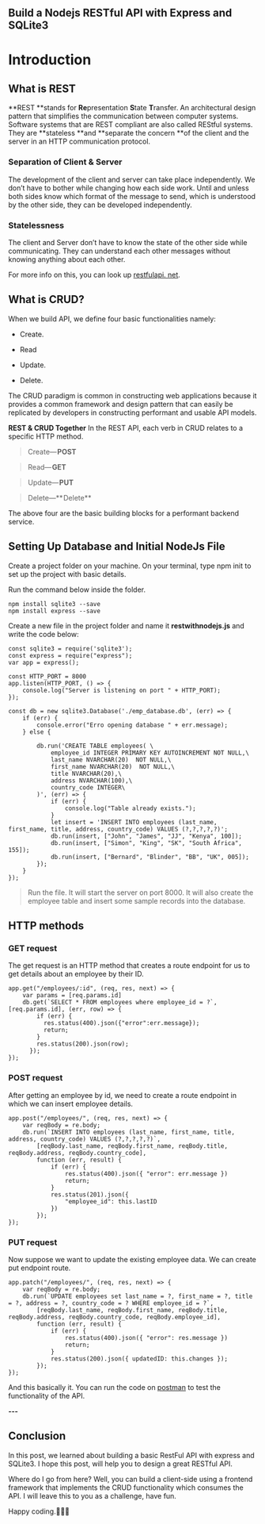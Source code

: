 ## Build a Nodejs RESTful API with Express and SQLite3

# Introduction
## What is REST
**REST **stands for **Re**presentation **S**tate **T**ransfer. An architectural design pattern that simplifies the communication between computer systems. Software systems that are REST compliant are also called REStful systems. They are **stateless **and **separate the concern **of the client and the server in an HTTP communication protocol.

### Separation of Client & Server

The development of the client and server can take place independently. We don’t have to bother while changing how each side work. Until and unless both sides know which format of the message to send, which is understood by the other side, they can be developed independently.

### Statelessness

The client and Server don’t have to know the state of the other side while communicating. They can understand each other messages without knowing anything about each other.

 For more info on this, you can look up [restfulapi. net](https://restfulapi.net/statelessness/).

## What is CRUD?
When we build API, we define four basic functionalities namely:

- Create. 

- Read

-  Update.

- Delete.


The CRUD paradigm is common in constructing web applications because it provides a common framework and design pattern that can easily be replicated by developers in constructing performant and usable  API models.

**REST & CRUD Together**
In the REST API, each verb in CRUD relates to a specific HTTP method.

> Create— **POST**

> Read— **GET**

> Update— **PUT**

> Delete—** Delete**

The above four are the basic building blocks for a performant backend service.

## Setting Up Database and Initial NodeJs File
Create a project folder on your machine.
On your terminal, type npm init to set up the project with basic details. 

Run the command below inside the folder.


```
npm install sqlite3 --save
npm install express --save 

```

Create a new file in the project folder and name it **restwithnodejs.js** and write the code below:


```
const sqlite3 = require('sqlite3');
const express = require("express");
var app = express();

const HTTP_PORT = 8000
app.listen(HTTP_PORT, () => {
    console.log("Server is listening on port " + HTTP_PORT);
});

const db = new sqlite3.Database('./emp_database.db', (err) => {
    if (err) {
        console.error("Erro opening database " + err.message);
    } else {

        db.run('CREATE TABLE employees( \
            employee_id INTEGER PRIMARY KEY AUTOINCREMENT NOT NULL,\
            last_name NVARCHAR(20)  NOT NULL,\
            first_name NVARCHAR(20)  NOT NULL,\
            title NVARCHAR(20),\
            address NVARCHAR(100),\
            country_code INTEGER\
        )', (err) => {
            if (err) {
                console.log("Table already exists.");
            }
            let insert = 'INSERT INTO employees (last_name, first_name, title, address, country_code) VALUES (?,?,?,?,?)';
            db.run(insert, ["John", "James", "JJ", "Kenya", 100]);
            db.run(insert, ["Simon", "King", "SK", "South Africa", 155]);
            db.run(insert, ["Bernard", "Blinder", "BB", "UK", 005]);
        });
    }
});
``` 

> Run the file.
> It will start the server on port 8000. It will also create the employee table and insert some sample records into the database.

 ## HTTP methods
### GET request

The get request is an HTTP method that creates a route endpoint for us to get details about an employee by their ID.

```
app.get("/employees/:id", (req, res, next) => {
    var params = [req.params.id]
    db.get(`SELECT * FROM employees where employee_id = ?`, [req.params.id], (err, row) => {
        if (err) {
          res.status(400).json({"error":err.message});
          return;
        }
        res.status(200).json(row);
      });
});
``` 
### POST request
After getting an employee by id, we need to create a route endpoint in which we can insert employee details.


```
app.post("/employees/", (req, res, next) => {
    var reqBody = re.body;
    db.run(`INSERT INTO employees (last_name, first_name, title, address, country_code) VALUES (?,?,?,?,?)`,
        [reqBody.last_name, reqBody.first_name, reqBody.title, reqBody.address, reqBody.country_code],
        function (err, result) {
            if (err) {
                res.status(400).json({ "error": err.message })
                return;
            }
            res.status(201).json({
                "employee_id": this.lastID
            })
        });
});
``` 

### PUT request
Now suppose we want to update the existing employee data. We can create put endpoint route.

```
app.patch("/employees/", (req, res, next) => {
    var reqBody = re.body;
    db.run(`UPDATE employees set last_name = ?, first_name = ?, title = ?, address = ?, country_code = ? WHERE employee_id = ?`,
        [reqBody.last_name, reqBody.first_name, reqBody.title, reqBody.address, reqBody.country_code, reqBody.employee_id],
        function (err, result) {
            if (err) {
                res.status(400).json({ "error": res.message })
                return;
            }
            res.status(200).json({ updatedID: this.changes });
        });
});
``` 

And this basically it.  You can run the code on [postman](https://www.postman.com/)
to test the functionality of the API.


**---**
## Conclusion
In this post, we learned about building a basic RestFul API with express and SQLite3. I hope this post, will help you to design a great RESTful API.

Where do I go from here? Well, you can build a client-side using a frontend framework that implements the CRUD functionality which consumes the API. I will leave this to you as a challenge, have fun.

Happy coding.👨‍💻😊











